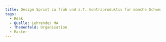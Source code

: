 ```yaml
---
title: Design Sprint zu früh und z.T. kontraproduktiv für manche Schwerpunkte #Scheuklappen
tags:
  - Reak
  - Quelle: Lehrende/ MA
  - Themenfeld: Organisation
  - Master
---
```

